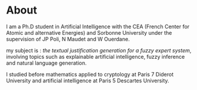 # About

I am a Ph.D student in Artificial Intelligence with the CEA (French Center for Atomic and alternative Energies) and Sorbonne University under the supervision of JP Poli, N Maudet and W Ouerdane.

my subject is : *the textual justification generation for a fuzzy expert system*, involving topics such as explainable artificial intelligence, fuzzy inference and natural language generation.

I studied before mathematics applied to cryptology at Paris 7 Diderot University and artificial intelligence at Paris 5 Descartes University.

